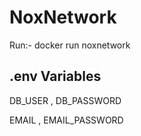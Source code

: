 # NoxNetwork
Run:- docker run noxnetwork

## .env Variables 
DB_USER ,
DB_PASSWORD

EMAIL ,
EMAIL_PASSWORD